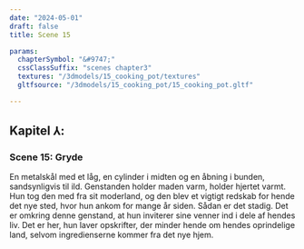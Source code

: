 ```yaml
---
date: "2024-05-01"
draft: false
title: Scene 15

params:
  chapterSymbol: "&#9747;"
  cssClassSuffix: "scenes chapter3"
  textures: "/3dmodels/15_cooking_pot/textures"
  gltfsource: "/3dmodels/15_cooking_pot/15_cooking_pot.gltf"

---
```

## Kapitel &#8516;:
### Scene 15: Gryde
<canvas id="c"></canvas>

En metalskål med et låg, en cylinder i midten og en åbning i bunden, sandsynligvis til ild. Genstanden holder maden varm, holder hjertet varmt. Hun tog den med fra sit moderland, og den blev et vigtigt redskab for hende det nye sted, hvor hun ankom for mange år siden. Sådan er det stadig. Det er omkring denne genstand, at hun inviterer sine venner ind i dele af hendes liv. Det er her, hun laver opskrifter, der minder hende om hendes oprindelige land, selvom ingredienserne kommer fra det nye hjem.

